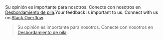 <span data-ttu-id="18301-p131">Su opinión es importante para nosotros. Conecte con nosotros en [Desbordamiento de pila](http://stackoverflow.com/questions/tagged/microsoftgraph).</span><span class="sxs-lookup"><span data-stu-id="18301-p131">Your feedback is important to us. Connect with us on [Stack Overflow](http://stackoverflow.com/questions/tagged/microsoftgraph).</span></span>

> Su opinión es importante para nosotros. Conecte con nosotros en [Desbordamiento de pila](http://stackoverflow.com/questions/tagged/microsoftgraph).
